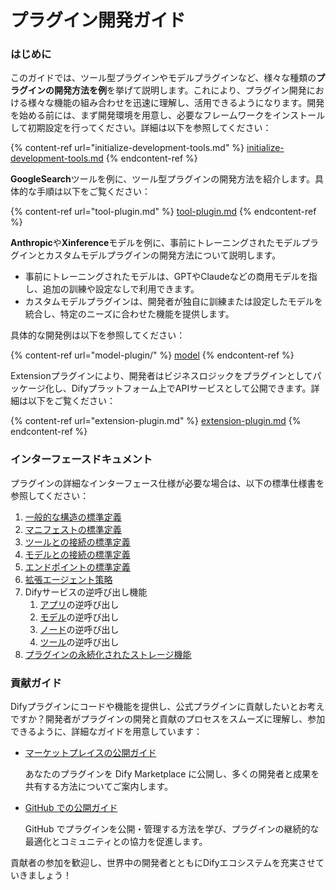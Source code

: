 # プラグイン開発ガイド

### はじめに

このガイドでは、ツール型プラグインやモデルプラグインなど、様々な種類の**プラグインの開発方法を例**を挙げて説明します。これにより、プラグイン開発における様々な機能の組み合わせを迅速に理解し、活用できるようになります。開発を始める前には、まず開発環境を用意し、必要なフレームワークをインストールして初期設定を行ってください。詳細は以下を参照してください：

{% content-ref url="initialize-development-tools.md" %}
[initialize-development-tools.md](initialize-development-tools.md)
{% endcontent-ref %}

**GoogleSearch**ツールを例に、ツール型プラグインの開発方法を紹介します。具体的な手順は以下をご覧ください：

{% content-ref url="tool-plugin.md" %}
[tool-plugin.md](tool-plugin.md)
{% endcontent-ref %}

**Anthropic**や**Xinference**モデルを例に、事前にトレーニングされたモデルプラグインとカスタムモデルプラグインの開発方法について説明します。

* 事前にトレーニングされたモデルは、GPTやClaudeなどの商用モデルを指し、追加の訓練や設定なしで利用できます。
* カスタムモデルプラグインは、開発者が独自に訓練または設定したモデルを統合し、特定のニーズに合わせた機能を提供します。

具体的な開発例は以下を参照してください：

{% content-ref url="model-plugin/" %}
[model](model-plugin/)
{% endcontent-ref %}

Extensionプラグインにより、開発者はビジネスロジックをプラグインとしてパッケージ化し、Difyプラットフォーム上でAPIサービスとして公開できます。詳細は以下をご覧ください：

{% content-ref url="extension-plugin.md" %}
[extension-plugin.md](extension-plugin.md)
{% endcontent-ref %}

### インターフェースドキュメント

プラグインの詳細なインターフェース仕様が必要な場合は、以下の標準仕様書を参照してください：

1. [一般的な構造の標準定義](../../schema-definition/general-specifications.md)
2. [マニフェストの標準定義](../../schema-definition/manifest.md)
3. [ツールとの接続の標準定義](../../schema-definition/tool.md)
4. [モデルとの接続の標準定義](../../schema-definition/model/)
5. [エンドポイントの標準定義](../../schema-definition/endpoint.md)
6. [拡張エージェント策略](../../schema-definition/agent.md)
7. Difyサービスの逆呼び出し機能
   1. [アプリ](../../schema-definition/reverse-invocation-of-the-dify-service/app.md "mention")の逆呼び出し
   2. [モデル](../../schema-definition/reverse-invocation-of-the-dify-service/model.md "mention")の逆呼び出し
   3. [ノード](../../schema-definition/reverse-invocation-of-the-dify-service/node.md "mention")の逆呼び出し
   4. [ツール](../../schema-definition/reverse-invocation-of-the-dify-service/tool.md "mention")の逆呼び出し
8. [プラグインの永続化されたストレージ機能](../../schema-definition/persistent-storage.md)

### 貢献ガイド

Difyプラグインにコードや機能を提供し、公式プラグインに貢献したいとお考えですか？開発者がプラグインの開発と貢献のプロセスをスムーズに理解し、参加できるように、詳細なガイドを用意しています：

*   [マーケットプレイスの公開ガイド](../../publish-plugins/publish-to-dify-marketplace.md)

    あなたのプラグインを Dify Marketplace に公開し、多くの開発者と成果を共有する方法についてご案内します。

*   [GitHub での公開ガイド](../../publish-plugins/publish-plugin-on-personal-github-repo.md)

    GitHub でプラグインを公開・管理する方法を学び、プラグインの継続的な最適化とコミュニティとの協力を促進します。

貢献者の参加を歓迎し、世界中の開発者とともにDifyエコシステムを充実させていきましょう！
